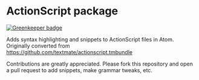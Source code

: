 # ActionScript package

[![Greenkeeper badge](https://badges.greenkeeper.io/jonrohan/language-actionscript.svg)](https://greenkeeper.io/)

Adds syntax highlighting and snippets to ActionScript files in Atom. Originally converted from https://github.com/textmate/actionscript.tmbundle

Contributions are greatly appreciated. Please fork this repository and open a pull request to add snippets, make grammar tweaks, etc.
